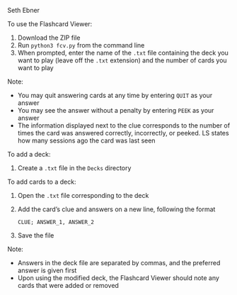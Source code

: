 Seth Ebner

To use the Flashcard Viewer:

1. Download the ZIP file
2. Run `python3 fcv.py` from the command line
3. When prompted, enter the name of the `.txt` file containing the deck you want to play (leave off the `.txt` extension) and the number of cards you want to play

Note:
- You may quit answering cards at any time by entering `QUIT` as your answer
- You may see the answer without a penalty by entering `PEEK` as your answer
- The information displayed next to the clue corresponds to the number of times the card was answered correctly, incorrectly, or peeked. LS states how many sessions ago the card was last seen

To add a deck:

1. Create a `.txt` file in the `Decks` directory

To add cards to a deck:

1. Open the `.txt` file corresponding to the deck
2. Add the card’s clue and answers on a new line, following the format

	`CLUE; ANSWER_1, ANSWER_2`

3. Save the file

Note:
- Answers in the deck file are separated by commas, and the preferred answer is given first
- Upon using the modified deck, the Flashcard Viewer should note any cards that were added or removed
